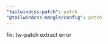 ```yaml
---
"tailwindcss-patch": patch
"@tailwindcss-mangle/config": patch
---
```


fix: tw-patch extract error
